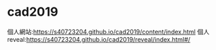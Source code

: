 # cad2019
個人網站:https://s40723204.github.io/cad2019/content/index.html
個人reveal:https://s40723204.github.io/cad2019/reveal/index.html#/
